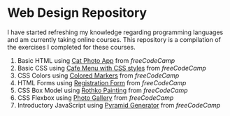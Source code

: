# Web Design Repository
I have started refreshing my knowledge regarding programming languages and am currently taking online courses. This repository is a compilation of the exercises I completed for these courses.

1. Basic HTML using [Cat Photo App](https://github.com/pjbramos/web_design/blob/main/HTML%2C%20CSS/catphotoapp.html) from *freeCodeCamp*
2. Basic CSS using [Cafe Menu with CSS styles](https://github.com/pjbramos/web_design/blob/main/HTML%2C%20CSS/cafe%20menu.html) from *freeCodeCamp*
3. CSS Colors using [Colored Markers](https://github.com/pjbramos/web_design/blob/main/HTML%2C%20CSS/colored%20markers%20styles.css) from *freeCodeCamp*
4. HTML Forms using [Registration Form](https://github.com/pjbramos/web_design/blob/main/HTML%2C%20CSS/registration%20form.html) from *freeCodeCamp*
5. CSS Box Model using [Rothko Painting](https://github.com/pjbramos/web_design/blob/main/HTML%2C%20CSS/css%20box%20model%20styles.css) from *freeCodeCamp*
6. CSS Flexbox using [Photo Gallery](https://github.com/pjbramos/web_design/blob/main/HTML%2C%20CSS/css%20flexbox%20styles.css) from *freeCodeCamp*
7. Introductory JavaScript using [Pyramid Generator](https://github.com/pjbramos/web_design/blob/main/JS/pyramid.js) from *freeCodeCamp*
